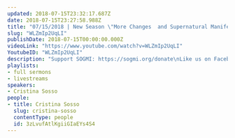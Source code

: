 ```yaml
---
updated: 2018-07-15T23:32:17.687Z
date: 2018-07-15T23:27:58.988Z
title: "07/15/2018 | New Season \"More Changes  and Supernatural Manifestations\" (Pastor Cris)"
slug: "WLZmIp2UqLI"
publishDate: 2018-07-15T00:00:00.000Z
videoLink: "https://www.youtube.com/watch?v=WLZmIp2UqLI"
YoutubeID: "WLZmIp2UqLI"
description: "Support SOGMI: https://sogmi.org/donate\nLike us on Facebook: https://facebook.com/sonsofgodministries"
playlists:
- full sermons
- livestreams
speakers:
- Cristina Sosso
people:
- title: Cristina Sosso
  slug: cristina-sosso
  contentType: people
  id: 3zLvufAtlKgiiGIaEYs4S4
---
```

